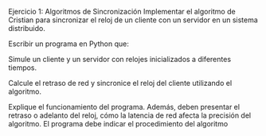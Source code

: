 Ejercicio 1: Algoritmos de Sincronización
Implementar el algoritmo de Cristian para sincronizar el reloj de un cliente con un servidor en un sistema distribuido.

Escribir un programa en Python que:

Simule un cliente y un servidor con relojes inicializados a diferentes tiempos.

Calcule el retraso de red y sincronice el reloj del cliente utilizando el algoritmo.

Explique el funcionamiento del programa. Además, deben presentar el retraso o adelanto del reloj, cómo la latencia de red afecta la precisión del algoritmo. El programa debe indicar el procedimiento del algoritmo    